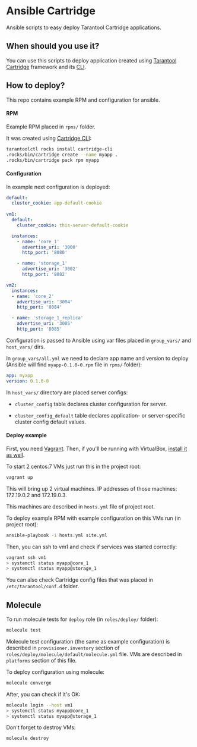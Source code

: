 # Ansible Cartridge

Ansible scripts to easy deploy Tarantool Cartridge applications.

## When should you use it?

You can use this scripts to deploy application created using [Tarantool Cartridge](https://github.com/tarantool/cartridge) framework and its [CLI](https://github.com/tarantool/cartridge-cli).

## How to deploy?

This repo contains example RPM and configuration for ansible.

#### RPM

Example RPM placed in `rpms/` folder.

It was created using [Cartridge CLI](https://github.com/tarantool/cartridge-cli):

```bash
tarantoolctl rocks install cartridge-cli
.rocks/bin/cartridge create --name myapp .
.rocks/bin/cartridge pack rpm myapp
```

#### Configuration

In example next configuration is deployed:

```yaml
default:
  cluster_cookie: app-default-cookie
  
vm1:
  default:
    cluster_cookie: this-server-default-cookie

  instances:
    - name: 'core_1'
      advertise_uri: '3000'
      http_port: '8080'

    - name: 'storage_1'
      advertise_uri: '3002'
      http_port: '8082'

vm2:
  instances:
  - name: 'core_2'
    advertise_uri: '3004'
    http_port: '8084'

  - name: 'storage_1_replica'
    advertise_uri: '3005'
    http_port: '8085'
```

Configuration is passed to Ansible using var files placed in `group_vars/` and `host_vars/` dirs.

In `group_vars/all.yml` we need to declare app name and version to deploy (Ansible will find `myapp-0.1.0-0.rpm` file in `rpms/` folder):

```yaml
app: myapp
version: 0.1.0-0
```

In `host_vars/` directory are placed server configs:

* `cluster_config` table declares cluster configuration for server.

* `cluster_config_default` table declares application- or server-specific cluster config default values.

#### Deploy example

First, you need [Vagrant](https://www.vagrantup.com/). Then, if you'll be running with VirtualBox, [install it as well](https://www.virtualbox.org/wiki/Downloads).

To start 2 centos:7 VMs just run this in the project root:

```bash
vagrant up
```

This will bring up 2 virtual machines. IP addresses of those machines: 172.19.0.2 and 172.19.0.3.

This machines are described in `hosts.yml` file of project root.

To deploy example RPM with example configuration on this VMs run (in project root):

```bash
ansible-playbook -i hosts.yml site.yml
```

Then, you can ssh to vm1 and check if services was started correctly:

```bash
vagrant ssh vm1
> systemctl status myapp@core_1
> systemctl status myapp@storage_1
```

You can also check Cartridge config files that was placed in `/etc/tarantool/conf.d` folder.

## Molecule

To run molecule tests for `deploy` role (in `roles/deploy/` folder):

```bash
molecule test
```

Molecule test configuration (the same as example configuration) is described in `provisioner.inventory` section of `roles/deploy/molecule/default/molecule.yml` file.
VMs are described in `platforms` section of this file.

To deploy configuration using molecule:

```bash
molecule converge
```

After, you can check if it's OK:

```bash
molecule login --host vm1
> systemctl status myapp@core_1
> systemctl status myapp@storage_1
```

Don't forget to destroy VMs:

```bash
molecule destroy
```

